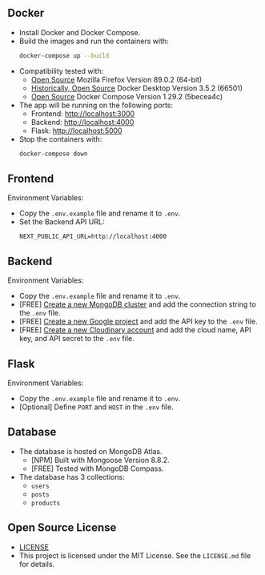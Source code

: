## Docker

- Install Docker and Docker Compose.
- Build the images and run the containers with:
    ```sh
    docker-compose up --build
    ```
- Compatibility tested with:
    - [Open Source](https://github.com/mozilla/) Mozilla Firefox Version 89.0.2 (64-bit)
    - [Historically, Open Source](https://github.com/docker) Docker Desktop Version 3.5.2 (66501)
    - [Open Source](https://github.com/docker) Docker Compose Version 1.29.2 (5becea4c)
- The app will be running on the following ports:
    - Frontend: [http://localhost:3000](http://localhost:3000)
    - Backend: [http://localhost:4000](http://localhost:4000)
    - Flask: [http://localhost:5000](http://localhost:5000)
- Stop the containers with:
    ```sh
    docker-compose down
    ```

## Frontend

Environment Variables:
- Copy the `.env.example` file and rename it to `.env`.
- Set the Backend API URL:
    ```env
    NEXT_PUBLIC_API_URL=http://localhost:4000
    ```

## Backend

Environment Variables:
- Copy the `.env.example` file and rename it to `.env`.
- [FREE] [Create a new MongoDB cluster](https://www.mongodb.com/) and add the connection string to the `.env` file.
- [FREE] [Create a new Google project](https://ai.google.dev/gemini-api/docs/api-key) and add the API key to the `.env` file.
- [FREE] [Create a new Cloudinary account](https://cloudinary.com/) and add the cloud name, API key, and API secret to the `.env` file.

## Flask

Environment Variables:
- Copy the `.env.example` file and rename it to `.env`.
- [Optional] Define `PORT` and `HOST` in the `.env` file.

## Database

- The database is hosted on MongoDB Atlas.
    - [NPM] Built with Mongoose Version 8.8.2.
    - [FREE] Tested with MongoDB Compass.
- The database has 3 collections:
    - `users`
    - `posts`
    - `products`

## Open Source License
- [LICENSE](LICENSE.md)
- This project is licensed under the MIT License. See the `LICENSE.md` file for details.
